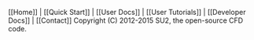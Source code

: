 [[Home]] | [[Quick Start]] | [[User Docs]] | [[User Tutorials]] | [[Developer Docs]] | [[Contact]]
Copyright (C) 2012-2015 SU2, the open-source CFD code.